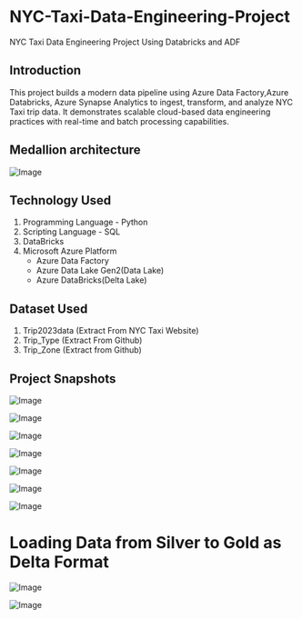 # NYC-Taxi-Data-Engineering-Project
NYC Taxi Data Engineering Project Using Databricks and ADF

## Introduction
This project builds a modern data pipeline using Azure Data Factory,Azure Databricks, Azure Synapse Analytics to ingest, transform, and analyze NYC Taxi trip data. It demonstrates scalable cloud-based data engineering practices with real-time and batch processing capabilities.

## Medallion architecture
![Image](https://github.com/user-attachments/assets/f1199b1d-e543-4f62-a757-8468bb698f86)

## Technology Used
1. Programming Language - Python
2. Scripting Language - SQL
3. DataBricks
4. Microsoft Azure Platform
   - Azure Data Factory
   - Azure Data Lake Gen2(Data Lake)
   - Azure DataBricks(Delta Lake)

## Dataset Used
1. Trip2023data (Extract From NYC Taxi Website)
2. Trip_Type (Extract From Github)
3. Trip_Zone (Extract from Github)

##  Project Snapshots
![Image](https://github.com/user-attachments/assets/a35f2e8a-172a-4fc7-a716-bf4d5b4f455b)

![Image](https://github.com/user-attachments/assets/f031b4c6-cd0d-483b-bd4f-12a543049372)

![Image](https://github.com/user-attachments/assets/83d5a660-53e0-43c5-b56a-d6537bea30db)

![Image](https://github.com/user-attachments/assets/f950a645-8a31-41fa-a9ad-d244b382278f)

![Image](https://github.com/user-attachments/assets/02b68b93-6518-41f0-9c4f-7ccef102a2f1)

![Image](https://github.com/user-attachments/assets/70610c49-df5e-4c0f-9d35-44077f76afdf)

![Image](https://github.com/user-attachments/assets/6ffaea16-9ea2-4405-a2d4-d487fb782fb5)

# Loading Data from Silver to Gold as Delta Format

![Image](https://github.com/user-attachments/assets/a2f2f90f-d43f-435b-82eb-aef5c6f238df)

![Image](https://github.com/user-attachments/assets/ff42a8a4-7cc6-4a47-a0a0-42ffc48669e9)


